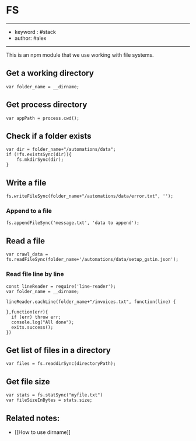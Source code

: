 # FS
---
- keyword : #stack
- author: #alex
---
This is an npm module that we use working with file systems. 

## Get a working directory
```
var folder_name = __dirname;
```

## Get process directory
```
var appPath = process.cwd();
```


## Check if a folder exists

```
var dir = folder_name+"/automations/data";
if (!fs.existsSync(dir)){
	fs.mkdirSync(dir);
}
```

## Write a file
```
fs.writeFileSync(folder_name+"/automations/data/error.txt", '');
```

### Append to a file 
```
fs.appendFileSync('message.txt', 'data to append');
```

## Read a file 
```
var crawl_data = fs.readFileSync(folder_name+'/automations/data/setup_gstin.json');
```


### Read file line by line
```
const lineReader = require('line-reader');
var folder_name = __dirname;

lineReader.eachLine(folder_name+"/invoices.txt", function(line) {
    
},function(err){
  if (err) throw err;
  console.log("All done");
  exits.success();
})
```

## Get list of files in a directory
```
var files = fs.readdirSync(directoryPath);
```

## Get file size
```
var stats = fs.statSync("myfile.txt")
var fileSizeInBytes = stats.size;
```

## Related notes:
- [[How to use dirname]]